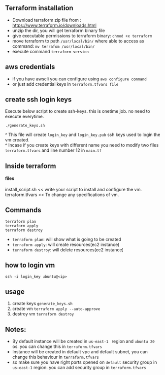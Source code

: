 ## Terraform installation
* Download terraform zip file from : https://www.terraform.io/downloads.html
* unzip the dir, you will get terraform binary file
* give executable permissions to terraform binary: `chmod +x terraform`
* move terraform to path `/usr/local/bin/` where able to access as command: `mv terrafom /usr/local/bin/`
* execute command `terraform version`


## aws credentials
* if you have awscli you can configure using `aws configure command`
* or just add credential keys in `terraform.tfvars file`


## create ssh login keys
Execute below script to create ssh-keys. this is onetime job. no need to execute everytime.
```
./generate_keys.sh
```
^ This file will create `login_key` and `login_key.pub` ssh keys used to login the vm created.  
^ Incase if you create keys with different name you need to modify two files `terraform.tfvars` and line number 12 in `main.tf`     

## Inside terraform
#### files
install_script.sh <<  write your script to install and configure the vm.  
terraform.tfvars << To change any specifications of vm.  


## Commands
```
terraform plan
terraform apply
terraform destroy
```

* `terraform plan`: will show what is going to be created
* `terraform apply`: will create resources(ec2 instance)
* `terraform destroy`: will delete resources(ec2 instance)


## how to login vm
```
ssh -i login_key ubuntu@<ip>
```


## usage
1. create keys `generate_keys.sh`
2. create vm `terraform apply --auto-approve`
3. destroy vm `terraform destroy`


## Notes:
* By default instance will be created in `us-east-1 ` region and `ubuntu 20` os. you can change this in `terraform.tfvars`
* Instance will be created in default vpc and default subnet, you can change this behaviour in `terraform.tfvars`
* so make sure you have right ports opened on `default` security group in `us-east-1` region. you can add security group in `terraform.tfvars`